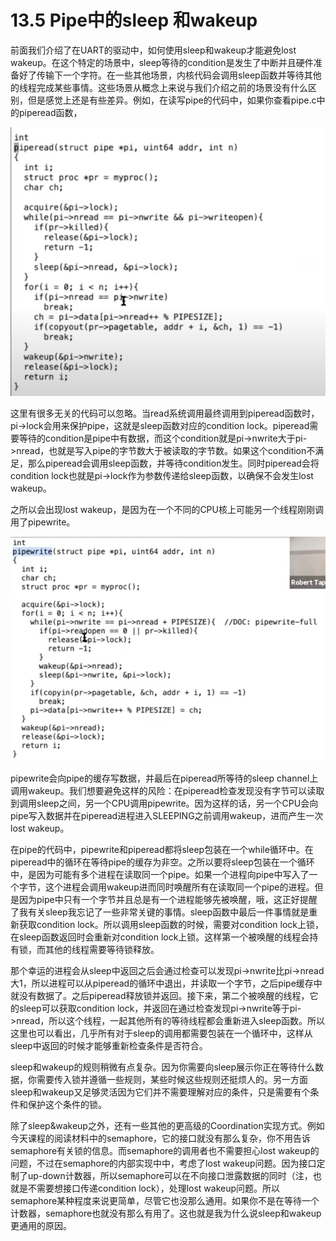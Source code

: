 # 13.5 Pipe中的sleep 和wakeup

前面我们介绍了在UART的驱动中，如何使用sleep和wakeup才能避免lost wakeup。在这个特定的场景中，sleep等待的condition是发生了中断并且硬件准备好了传输下一个字符。在一些其他场景，内核代码会调用sleep函数并等待其他的线程完成某些事情。这些场景从概念上来说与我们介绍之前的场景没有什么区别，但是感觉上还是有些差异。例如，在读写pipe的代码中，如果你查看pipe.c中的piperead函数，

![](../.gitbook/assets/image%20%28532%29.png)

这里有很多无关的代码可以忽略。当read系统调用最终调用到piperead函数时，pi-&gt;lock会用来保护pipe，这就是sleep函数对应的condition lock。piperead需要等待的condition是pipe中有数据，而这个condition就是pi-&gt;nwrite大于pi-&gt;nread，也就是写入pipe的字节数大于被读取的字节数。如果这个condition不满足，那么piperead会调用sleep函数，并等待condition发生。同时piperead会将condition lock也就是pi-&gt;lock作为参数传递给sleep函数，以确保不会发生lost wakeup。

之所以会出现lost wakeup，是因为在一个不同的CPU核上可能另一个线程刚刚调用了pipewrite。

![](../.gitbook/assets/image%20%28509%29.png)

pipewrite会向pipe的缓存写数据，并最后在piperead所等待的sleep channel上调用wakeup。我们想要避免这样的风险：在piperead检查发现没有字节可以读取到调用sleep之间，另一个CPU调用pipewrite。因为这样的话，另一个CPU会向pipe写入数据并在piperead进程进入SLEEPING之前调用wakeup，进而产生一次lost wakeup。

在pipe的代码中，pipewrite和piperead都将sleep包装在一个while循环中。在piperead中的循环在等待pipe的缓存为非空。之所以要将sleep包装在一个循环中，是因为可能有多个进程在读取同一个pipe。如果一个进程向pipe中写入了一个字节，这个进程会调用wakeup进而同时唤醒所有在读取同一个pipe的进程。但是因为pipe中只有一个字节并且总是有一个进程能够先被唤醒，哦，这正好提醒了我有关sleep我忘记了一些非常关键的事情。sleep函数中最后一件事情就是重新获取condition lock。所以调用sleep函数的时候，需要对condition lock上锁，在sleep函数返回时会重新对condition lock上锁。这样第一个被唤醒的线程会持有锁，而其他的线程需要等待锁释放。

那个幸运的进程会从sleep中返回之后会通过检查可以发现pi-&gt;nwrite比pi-&gt;nread大1，所以进程可以从piperead的循环中退出，并读取一个字节，之后pipe缓存中就没有数据了。之后piperead释放锁并返回。接下来，第二个被唤醒的线程，它的sleep可以获取condition lock，并返回在通过检查发现pi-&gt;nwrite等于pi-&gt;nread，所以这个线程，一起其他所有的等待线程都会重新进入sleep函数。所以这里也可以看出，几乎所有对于sleep的调用都需要包装在一个循环中，这样从sleep中返回的时候才能够重新检查条件是否符合。

sleep和wakeup的规则稍微有点复杂。因为你需要向sleep展示你正在等待什么数据，你需要传入锁并遵循一些规则，某些时候这些规则还挺烦人的。另一方面sleep和wakeup又足够灵活因为它们并不需要理解对应的条件，只是需要有个条件和保护这个条件的锁。

除了sleep&wakeup之外，还有一些其他的更高级的Coordination实现方式。例如今天课程的阅读材料中的semaphore，它的接口就没有那么复杂，你不用告诉semaphore有关锁的信息。而semaphore的调用者也不需要担心lost wakeup的问题，不过在semaphore的内部实现中中，考虑了lost wakeup问题。因为接口定制了up-down计数器，所以semaphore可以在不向接口泄露数据的同时（注，也就是不需要想接口传递condition lock），处理lost wakeup问题。所以semaphore某种程度来说更简单，尽管它也没那么通用。如果你不是在等待一个计数器，semaphore也就没有那么有用了。这也就是我为什么说sleep和wakeup更通用的原因。

